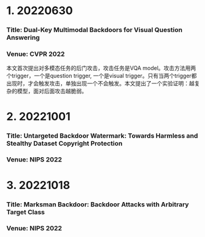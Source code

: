# 1. 20220630
### Title: Dual-Key Multimodal Backdoors for Visual Question Answering
### Venue: CVPR 2022
本文首次提出对多模态任务的后门攻击，攻击任务是VQA model。攻击方法用两个trigger，一个是question trigger, 一个是visual trigger。只有当两个trigger都出现时，才会触发攻击，单独出现一个不会触发。本文提出了一个实验证明：越复杂的模型，面对后面攻击越脆弱。
# 2. 20221001
### Title: Untargeted Backdoor Watermark: Towards Harmless and Stealthy Dataset Copyright Protection
### Venue: NIPS 2022
# 3. 20221018
### Title: Marksman Backdoor: Backdoor Attacks with Arbitrary Target Class
### Venue: NIPS 2022
